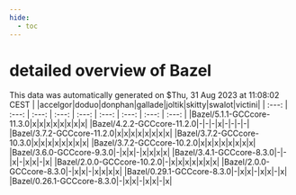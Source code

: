 ```yaml
---
hide:
  - toc
---
```


detailed overview of Bazel
==========================


This data was automatically generated on $Thu, 31 Aug 2023 at 11:08:02 CEST
| |accelgor|doduo|donphan|gallade|joltik|skitty|swalot|victini|
| :---: | :---: | :---: | :---: | :---: | :---: | :---: | :---: | :---: |
|Bazel/5.1.1-GCCcore-11.3.0|x|x|x|x|x|x|x|x|
|Bazel/4.2.2-GCCcore-11.2.0|-|-|-|x|-|-|-|-|
|Bazel/3.7.2-GCCcore-11.2.0|x|x|x|x|x|x|x|x|
|Bazel/3.7.2-GCCcore-10.3.0|x|x|x|x|x|x|x|x|
|Bazel/3.7.2-GCCcore-10.2.0|x|x|x|x|x|x|x|x|
|Bazel/3.6.0-GCCcore-9.3.0|-|x|x|-|x|x|x|x|
|Bazel/3.4.1-GCCcore-8.3.0|-|-|x|-|x|x|-|x|
|Bazel/2.0.0-GCCcore-10.2.0|-|x|x|x|x|x|x|x|
|Bazel/2.0.0-GCCcore-8.3.0|-|x|x|-|x|x|x|x|
|Bazel/0.29.1-GCCcore-8.3.0|-|x|x|-|x|x|-|x|
|Bazel/0.26.1-GCCcore-8.3.0|-|x|x|-|x|x|-|x|
